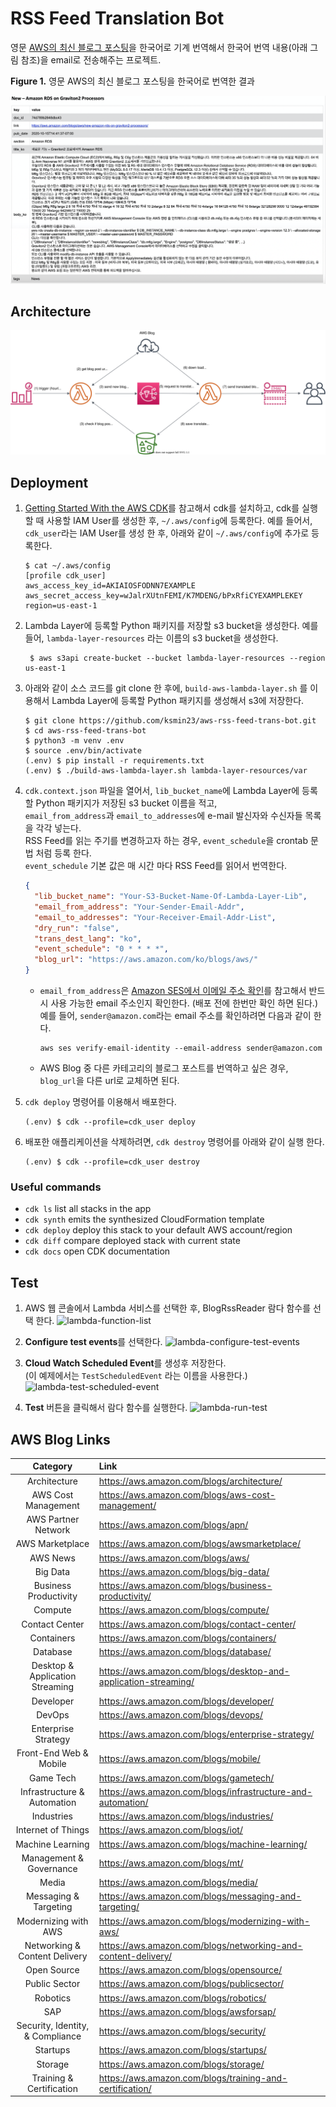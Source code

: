 # RSS Feed Translation Bot

영문 [AWS의 최신 블로그 포스팅](https://aws.amazon.com/ko/blogs/aws/)을 한국어로 기계 번역해서 한국어 번역 내용(아래 그림 참조)을 email로 전송해주는 프로젝트.<br/>

  **Figure 1.** 영문 AWS의 최신 블로그 포스팅을 한국어로 번역한 결과

  ![sample-blog-post-translated](./assets/sample-blog-post-translated.png)

## Architecture
 ![aws-blog-trans-bot-arch](./assets/aws-blog-trans-bot-arch.svg)

## Deployment

1. [Getting Started With the AWS CDK](https://docs.aws.amazon.com/cdk/latest/guide/getting_started.html)를 참고해서 cdk를 설치하고,
cdk를 실행할 때 사용할 IAM User를 생성한 후, `~/.aws/config`에 등록한다.
예를 들어서, `cdk_user`라는 IAM User를 생성 한 후, 아래와 같이 `~/.aws/config`에 추가로 등록한다.

    ```shell script
    $ cat ~/.aws/config
    [profile cdk_user]
    aws_access_key_id=AKIAIOSFODNN7EXAMPLE
    aws_secret_access_key=wJalrXUtnFEMI/K7MDENG/bPxRfiCYEXAMPLEKEY
    region=us-east-1
    ```

2. Lambda Layer에 등록할 Python 패키지를 저장할 s3 bucket을 생성한다. 예를 들어, `lambda-layer-resources` 라는 이름의 s3 bucket을 생성한다.

   ```shell script
    $ aws s3api create-bucket --bucket lambda-layer-resources --region us-east-1
    ```

3. 아래와 같이 소스 코드를 git clone 한 후에, `build-aws-lambda-layer.sh` 를 이용해서
Lambda Layer에 등록할 Python 패키지를 생성해서 s3에 저장한다.

    ```shell script
    $ git clone https://github.com/ksmin23/aws-rss-feed-trans-bot.git
    $ cd aws-rss-feed-trans-bot
    $ python3 -m venv .env
    $ source .env/bin/activate
    (.env) $ pip install -r requirements.txt
    (.env) $ ./build-aws-lambda-layer.sh lambda-layer-resources/var
    ```

4. `cdk.context.json` 파일을 열어서, `lib_bucket_name`에 Lambda Layer에 등록할 Python 패키지가 저장된 s3 bucket 이름을 적고,<br/>`email_from_address`과 `email_to_addresses`에 e-mail 발신자와 수신자들 목록을 각각 넣는다.<br/> RSS Feed를 읽는 주기를 변경하고자 하는 경우, `event_schedule`을 crontab 문법 처럼 등록 한다.<br/>
`event_schedule` 기본 값은 매 시간 마다 RSS Feed를 읽어서 번역한다.

    ```json
    {
      "lib_bucket_name": "Your-S3-Bucket-Name-Of-Lambda-Layer-Lib",
      "email_from_address": "Your-Sender-Email-Addr",
      "email_to_addresses": "Your-Receiver-Email-Addr-List",
      "dry_run": "false",
      "trans_dest_lang": "ko",
      "event_schedule": "0 * * * *",
      "blog_url": "https://aws.amazon.com/ko/blogs/aws/"
    }
    ```
    - `email_from_address`은 [Amazon SES에서 이메일 주소 확인](https://docs.aws.amazon.com/ses/latest/DeveloperGuide/verify-email-addresses.html)를 참고해서 반드시 사용 가능한 email 주소인지 확인한다. (배포 전에 한번만 확인 하면 된다.)
    예를 들어, `sender@amazon.com`라는 email 주소를 확인하려면 다음과 같이 한다.
      ```
      aws ses verify-email-identity --email-address sender@amazon.com
      ```
    - AWS Blog 중 다른 카테고리의 블로그 포스트를 번역하고 싶은 경우, `blog_url`을 다른 url로 교체하면 된다.

5. `cdk deploy` 명령어를 이용해서 배포한다.
    ```shell script
    (.env) $ cdk --profile=cdk_user deploy
    ```

6. 배포한 애플리케이션을 삭제하려면, `cdk destroy` 명령어를 아래와 같이 실행 한다.
    ```shell script
    (.env) $ cdk --profile=cdk_user destroy
    ```

### Useful commands

 * `cdk ls`          list all stacks in the app
 * `cdk synth`       emits the synthesized CloudFormation template
 * `cdk deploy`      deploy this stack to your default AWS account/region
 * `cdk diff`        compare deployed stack with current state
 * `cdk docs`        open CDK documentation

## Test

1. AWS 웹 콘솔에서 Lambda 서비스를 선택한 후, BlogRssReader 람다 함수를 선택 한다.
![lambda-function-list](./assets/lambda-function-list.png)

2. **Configure test events**를 선택한다.
![lambda-configure-test-events](./assets/lambda-configure-test-events.png)

3. **Cloud Watch Scheduled Event**를 생성후 저장한다.<br/>
(이 예제에서는 `TestScheduledEvent` 라는 이름을 사용한다.)
![lambda-test-scheduled-event](./assets/lambda-test-scheduled-event.png)

4. **Test** 버튼을 클릭해서 람다 함수를 실행한다.
![lambda-run-test](./assets/lambda-run-test.png)

## AWS Blog Links
| Category | Link |
|:------:|:---|
|  Architecture | https://aws.amazon.com/blogs/architecture/ |
|  AWS Cost Management | https://aws.amazon.com/blogs/aws-cost-management/ |
|  AWS Partner Network | https://aws.amazon.com/blogs/apn/ |
|  AWS Marketplace | https://aws.amazon.com/blogs/awsmarketplace/ |
|  AWS News | https://aws.amazon.com/blogs/aws/ |
|  Big Data | https://aws.amazon.com/blogs/big-data/ |
|  Business Productivity | https://aws.amazon.com/blogs/business-productivity/ |
|  Compute | https://aws.amazon.com/blogs/compute/ |
|  Contact Center | https://aws.amazon.com/blogs/contact-center/ |
|  Containers | https://aws.amazon.com/blogs/containers/ |
|  Database | https://aws.amazon.com/blogs/database/ |
|  Desktop & Application Streaming | https://aws.amazon.com/blogs/desktop-and-application-streaming/ |
|  Developer | https://aws.amazon.com/blogs/developer/ |
|  DevOps | https://aws.amazon.com/blogs/devops/ |
|  Enterprise Strategy | https://aws.amazon.com/blogs/enterprise-strategy/ |
|  Front-End Web & Mobile | https://aws.amazon.com/blogs/mobile/ |
|  Game Tech | https://aws.amazon.com/blogs/gametech/ |
|  Infrastructure & Automation | https://aws.amazon.com/blogs/infrastructure-and-automation/ |
|  Industries | https://aws.amazon.com/blogs/industries/ |
|  Internet of Things | https://aws.amazon.com/blogs/iot/ |
|  Machine Learning | https://aws.amazon.com/blogs/machine-learning/ |
|  Management & Governance | https://aws.amazon.com/blogs/mt/ |
|  Media | https://aws.amazon.com/blogs/media/ |
|  Messaging & Targeting | https://aws.amazon.com/blogs/messaging-and-targeting/ |
|  Modernizing with AWS | https://aws.amazon.com/blogs/modernizing-with-aws/ |
|  Networking & Content Delivery | https://aws.amazon.com/blogs/networking-and-content-delivery/ |
|  Open Source | https://aws.amazon.com/blogs/opensource/ |
|  Public Sector | https://aws.amazon.com/blogs/publicsector/ |
|  Robotics | https://aws.amazon.com/blogs/robotics/ |
|  SAP | https://aws.amazon.com/blogs/awsforsap/ |
|  Security, Identity, & Compliance | https://aws.amazon.com/blogs/security/ |
|  Startups | https://aws.amazon.com/blogs/startups/ |
|  Storage | https://aws.amazon.com/blogs/storage/ |
|  Training & Certification | https://aws.amazon.com/blogs/training-and-certification/ |
